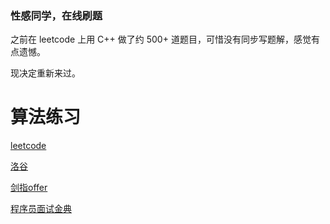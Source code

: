 ### 性感同学，在线刷题

之前在 leetcode 上用 C++ 做了约 500+ 道题目，可惜没有同步写题解，感觉有点遗憾。

现决定重新来过。

# 算法练习

[leetcode](/leetcode/README.md)

[洛谷](/luogu/README.md)

[剑指offer](/jianzhi/README.md)

[程序员面试金典](/jindian/README.md)
